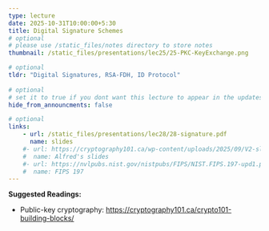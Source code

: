 ```yaml
---
type: lecture
date: 2025-10-31T10:00:00+5:30
title: Digital Signature Schemes
# optional
# please use /static_files/notes directory to store notes
thumbnail: /static_files/presentations/lec25/25-PKC-KeyExchange.png

# optional
tldr: "Digital Signatures, RSA-FDH, ID Protocol"
  
# optional
# set it to true if you dont want this lecture to appear in the updates section
hide_from_announcments: false

# optional
links: 
    - url: /static_files/presentations/lec28/28-signature.pdf
      name: slides
    #- url: https://cryptography101.ca/wp-content/uploads/2025/09/V2-slides-Crypto101.pdf
    #  name: Alfred's slides
    #- url: https://nvlpubs.nist.gov/nistpubs/FIPS/NIST.FIPS.197-upd1.pdf
    #  name: FIPS 197
---
```

<!-- Other additional contents using markdown -->
**Suggested Readings:**

- Public-key cryptography: https://cryptography101.ca/crypto101-building-blocks/